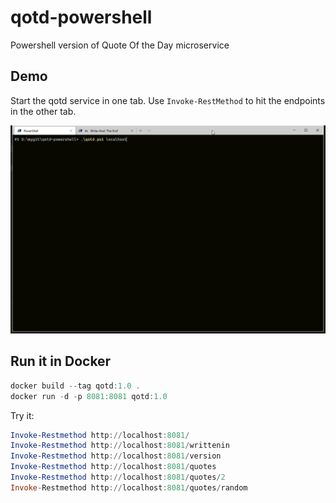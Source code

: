 # qotd-powershell
Powershell version of Quote Of the Day microservice

## Demo

Start the qotd service in one tab.
Use `Invoke-RestMethod` to hit the endpoints in the other tab.

![gif](./media/qotdPSMicroservice.gif)

## Run it in Docker

```powershell
docker build --tag qotd:1.0 .
docker run -d -p 8081:8081 qotd:1.0
```

Try it:

```powershell
Invoke-Restmethod http://localhost:8081/
Invoke-Restmethod http://localhost:8081/writtenin
Invoke-Restmethod http://localhost:8081/version
Invoke-Restmethod http://localhost:8081/quotes
Invoke-Restmethod http://localhost:8081/quotes/2
Invoke-Restmethod http://localhost:8081/quotes/random
```